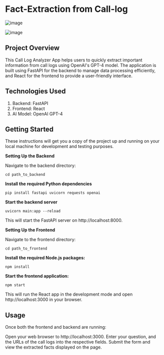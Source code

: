 # Fact-Extraction from Call-log

![image](https://github.com/krushikagujarati/Fact-Extraction-App/assets/48424819/21f778bc-59c9-4cda-95b5-d6b2c879bb35)

![image](https://github.com/krushikagujarati/Fact-Extraction-App/assets/48424819/b3c1819b-bd0d-4cae-a0e2-3e5d2fe37d52)

## Project Overview
This Call Log Analyzer App helps users to quickly extract important information from call logs using OpenAI's GPT-4 model. The application is built using FastAPI for the backend to manage data processing efficiently, and React for the frontend to provide a user-friendly interface.

## Technologies Used
1. Backend: FastAPI
2. Frontend: React
3. AI Model: OpenAI GPT-4

## Getting Started
These instructions will get you a copy of the project up and running on your local machine for development and testing purposes.

**Setting Up the Backend**

Navigate to the backend directory:
```
cd path_to_backend
```
**Install the required Python dependencies**
```
pip install fastapi uvicorn requests openai
```
**Start the backend server**
```
uvicorn main:app --reload
```
This will start the FastAPI server on http://localhost:8000.


**Setting Up the Frontend**

Navigate to the frontend directory:
```
cd path_to_frontend
```
**Install the required Node.js packages:**
```
npm install
```

**Start the frontend application:**
```
npm start
```

This will run the React app in the development mode and open http://localhost:3000 in your browser.

## Usage
Once both the frontend and backend are running:

Open your web browser to http://localhost:3000.
Enter your question, and the URLs of the call logs into the respective fields.
Submit the form and view the extracted facts displayed on the page.
